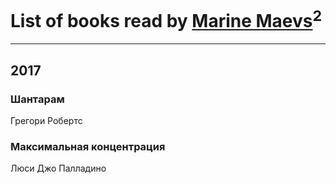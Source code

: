 # List of books read by [Marine Maevs](https://www.facebook.com/app_scoped_user_id/301311796988465/)<sup>2</sup>
---

## 2017

### Шантарам
Грегори Робертс


### Максимальная концентрация
Люси Джо Палладино



